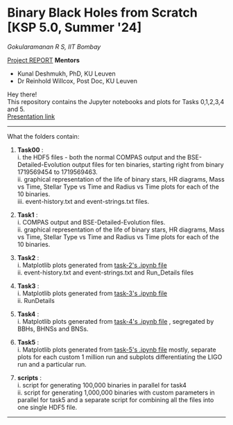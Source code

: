 # Binary Black Holes from Scratch [KSP 5.0, Summer '24] <br>
*Gokularamanan R S, IIT Bombay* <br>

[Project REPORT](Project_Report.pdf)
**Mentors**
- Kunal Deshmukh, PhD, KU Leuven
- Dr Reinhold Willcox, Post Doc, KU Leuven


Hey there! <br>
This repository contains the Jupyter notebooks and plots for Tasks 0,1,2,3,4 and 5. <br>
[Presentation link](https://www.canva.com/design/DAGMytk0FDc/uz7I79qwWs2sOoPqPT-qsQ/view?utm_content=DAGMytk0FDc&utm_campaign=designshare&utm_medium=link&utm_source=editor)
***
What the folders contain:
1. **Task00** : <br>
  i. the HDF5 files - both the normal COMPAS output and the BSE-Detailed-Evolution output files for ten binaries, starting right from binary 1719569454 to 1719569463. <br>
  ii. graphical representation of the life of binary stars, HR diagrams, Mass vs Time, Stellar Type vs Time and Radius vs Time plots for each of the 10 binaries. <br>
  iii. event-history.txt and event-strings.txt files. <br>

3. **Task1** : <br>
  i. COMPAS output and BSE-Detailed-Evolution files. <br>
  ii. graphical representation of the life of binary stars, HR diagrams, Mass vs Time, Stellar Type vs Time and Radius vs Time plots for each of the 10 binaries. <br>
  
4. **Task2** : <br>
  i. Matplotlib plots generated from [task-2's .ipynb file](task1,2.ipynb) <br>
  ii. event-history.txt and event-strings.txt and Run_Details files <br>

5. **Task3** : <br>
  i. Matplotlib plots generated from [task-3's .ipynb file](task3.ipynb) <br>
  ii. RunDetails <br>

6. **Task4** : <br>
  i. Matplotlib plots generated from [task-4's .ipynb file](task0,4.ipynb) , segregated by BBHs, BHNSs and BNSs.  <br>

7. **Task5** : <br>
  i. Matplotlib plots generated from [task-5's .ipynb file](task0,4.ipynb) mostly, separate plots for each custom 1 million run and subplots differentiating the LIGO run and a particular run.  <br>

8. **scripts** : <br>
  i. script for generating 100,000 binaries in parallel for task4 <br>
  ii. script for generating 1,000,000 binaries with custom parameters in parallel for task5 and a separate script for combining all the files into one single HDF5 file. <br>
***
  

  

